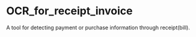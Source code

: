 # OCR_for_receipt_invoice
A tool for detecting payment or purchase information through receipt(bill). 
